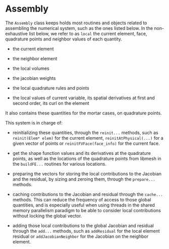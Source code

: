 # Assembly

The `Assembly` class keeps holds most routines and objects related to assembling the numerical
system, such as the ones listed below. In the non-exhaustive list below, we refer to as
`local` the current element, face, quadrature points and neighbor values of each quantity.

- the current element

- the neighbor element

- the local volumes

- the jacobian weights

- the local quadrature rules and points

- the local values of current variable, its spatial derivatives at first and second order,
  its curl on the element


It also contains these quantities for the mortar cases, on quadrature points.

This system is in charge of:

- reinitializing these quantities, through the `reinit...` methods,
  such as `reinit(Elem* elem)` for the current element, `reinitAtPhysical(...)` for a given vector of points
  or `reinitFVFace(face_info)` for the current face.

- get the shape function values and its derivatives at the quadrature points, as well as the locations of the
  quadrature points from libmesh in the `buildFE...` routines for various locations. 

- preparing the vectors for storing the local contributions to
  the Jacobian and the residual, by sizing and zeroing them, through the `prepare...` methods.

- caching contributions to the Jacobian and residual through the `cache...` methods.
  This can reduce the frequency of access to those global quantities, and is especially useful
  when using threads in the shared memory parallelism paradigm to be able to consider local
  contributions without locking the global vector.

- adding those local contributions to the global Jacobian and residual through the `add...` methods,
  such as `addResidual` for the local element residual or `addJacobianNeighbor` for the
  Jacobian on the neighbor element.
